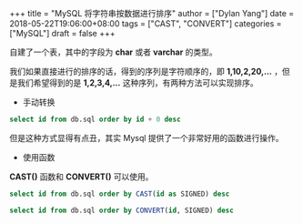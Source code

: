 +++
title = "MySQL 将字符串按数据进行排序"
author = ["Dylan Yang"]
date = 2018-05-22T19:06:00+08:00
tags = ["CAST", "CONVERT"]
categories = ["MySQL"]
draft = false
+++

自建了一个表，其中的字段为 **char** 或者 **varchar** 的类型。

我们如果直接进行的排序的话，得到的序列是字符顺序的，即 **1,10,2,20,...**
，但是我们希望得到的是 **1,2,3,4,...** 这种序列，有两种方法可以实现排序。

-   手动转换

```sql
select id from db.sql order by id + 0 desc
```

但是这种方式显得有点丑，其实 Mysql 提供了一个非常好用的函数进行操作。

-   使用函数

**CAST()** 函数和 **CONVERT()** 可以使用。

```sql
select id from db.sql order by CAST(id as SIGNED) desc
```

```sql
select id from db.sql order by CONVERT(id, SIGNED) desc
```

